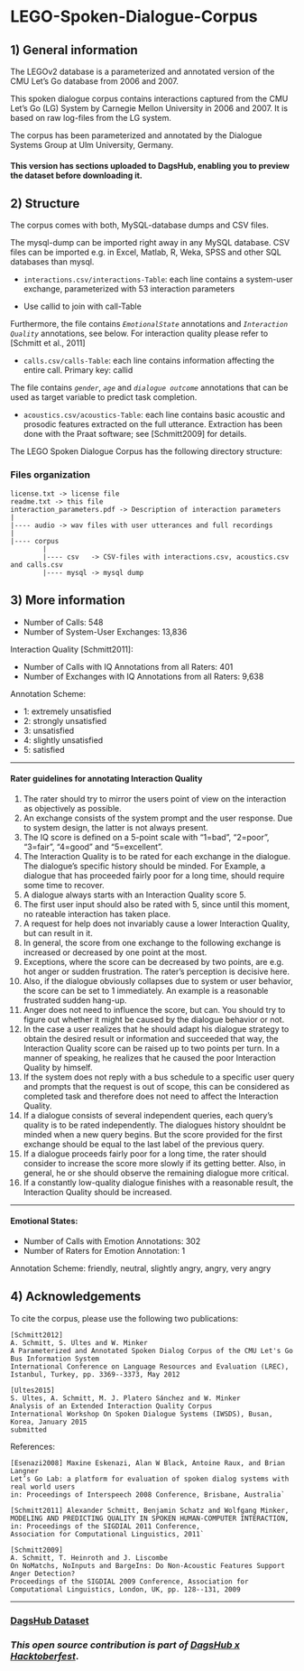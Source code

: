 # LEGO-Spoken-Dialogue-Corpus

## 1) General information

The LEGOv2 database is a parameterized and annotated version of the CMU Let’s Go database from 2006 and 2007.

This spoken dialogue corpus contains interactions captured from the CMU Let’s Go (LG) System by Carnegie Mellon University in 2006 and 2007. It is based on raw log-files from the LG system.

The corpus has been parameterized and annotated by the Dialogue Systems Group at Ulm University, Germany.

#### This version has sections uploaded to DagsHub, enabling you to preview the dataset before downloading it.

## 2) Structure

The corpus comes with both, MySQL-database dumps and CSV files.

The mysql-dump can be imported right away in any MySQL database.
CSV files can be imported e.g. in Excel, Matlab, R, Weka, SPSS and other SQL databases than mysql.

- `interactions.csv/interactions-Table`: each line contains a system-user exchange, parameterized with 53 interaction parameters

- Use callid to join with call-Table

Furthermore, the file contains *`EmotionalState`* annotations and *`Interaction Quality`* annotations, see below. For interaction quality please refer 
to [Schmitt et al., 2011]

- `calls.csv/calls-Table`: each line contains information affecting the entire call. Primary key: callid

The file contains *`gender`*, *`age`* and *`dialogue outcome`* annotations that can be used as target variable to predict task completion.

- `acoustics.csv/acoustics-Table`: each line contains basic acoustic and prosodic features extracted on the full utterance. Extraction has been 
done with the Praat software; see [Schmitt2009] for details.


The LEGO Spoken Dialogue Corpus has the following directory structure:

### Files organization

```
license.txt -> license file
readme.txt -> this file
interaction_parameters.pdf -> Description of interaction parameters 
|
|---- audio -> wav files with user utterances and full recordings
|
|---- corpus
		|
		|---- csv   -> CSV-files with interactions.csv, acoustics.csv and calls.csv
		|---- mysql -> mysql dump
 ```

## 3) More information

- Number of Calls: 548
- Number of System-User Exchanges: 13,836


Interaction Quality [Schmitt2011]:

- Number of Calls with IQ Annotations from all Raters: 	401
- Number of Exchanges with IQ Annotations from all Raters: 9,638

Annotation Scheme: 
- 1: extremely unsatisfied
- 2: strongly unsatisfied
- 3: unsatisfied 
- 4: slightly unsatisfied
- 5: satisfied

------------------------------------------------------------------------------------------------------------------------
#### Rater guidelines for annotating Interaction Quality

1. The rater should try to mirror the users point of view on the interaction as objectively as possible.
2. An exchange consists of the system prompt and the user response. Due to system design, the latter is not always present.
3. The IQ score is defined on a 5-point scale with “1=bad”, “2=poor”, “3=fair”, “4=good” and “5=excellent”.
4. The Interaction Quality is to be rated for each exchange in the dialogue. The dialogue’s specific history should be minded.
For Example, a dialogue that has proceeded fairly poor for a long time, should require some time to recover.
5. A dialogue always starts with an Interaction Quality score 5.
6. The first user input should also be rated with 5, since until this moment, no rateable interaction has taken place.
7. A request for help does not invariably cause a lower Interaction Quality, but can result in it.
8. In general, the score from one exchange to the following exchange is increased or decreased by one point at the most.
9. Exceptions, where the score can be decreased by two points, are e.g. hot anger or sudden frustration. The rater’s
perception is decisive here.
10. Also, if the dialogue obviously collapses due to system or user behavior, the score can be set to 1 immediately. An
example is a reasonable frustrated sudden hang-up.
11. Anger does not need to influence the score, but can. You should try to figure out whether it might be caused by the
dialogue behavior or not.
12. In the case a user realizes that he should adapt his dialogue strategy to obtain the desired result or information and
succeeded that way, the Interaction Quality score can be raised up to two points per turn. In a manner of speaking, he
realizes that he caused the poor Interaction Quality by himself.
13. If the system does not reply with a bus schedule to a specific user query and prompts that the request is out of scope, this
can be considered as completed task and therefore does not need to affect the Interaction Quality.
14. If a dialogue consists of several independent queries, each query’s quality is to be rated independently. The dialogues
history shouldnt be minded when a new query begins. But the score provided for the first exchange should be equal to
the last label of the previous query.
15. If a dialogue proceeds fairly poor for a long time, the rater should consider to increase the score more slowly if its getting
better. Also, in general, he or she should observe the remaining dialogue more critical.
16. If a constantly low-quality dialogue finishes with a reasonable result, the Interaction Quality should be increased.

------------------------------------------------------------------------------------------------------------------------
#### Emotional States:

- Number of Calls with Emotion Annotations: 				302
- Number of Raters for Emotion Annotation: 				1

Annotation Scheme: friendly, neutral, slightly angry, angry, very angry


## 4) Acknowledgements

To cite the corpus, please use the following two publications:

```
[Schmitt2012] 
A. Schmitt, S. Ultes and W. Minker
A Parameterized and Annotated Spoken Dialog Corpus of the CMU Let's Go Bus Information System
International Conference on Language Resources and Evaluation (LREC), Istanbul, Turkey, pp. 3369--3373, May 2012
```

```
[Ultes2015] 
S. Ultes, A. Schmitt, M. J. Platero Sánchez and W. Minker
Analysis of an Extended Interaction Quality Corpus
International Workshop On Spoken Dialogue Systems (IWSDS), Busan, Korea, January 2015
submitted
```

References:

```
[Esenazi2008] Maxine Eskenazi, Alan W Black, Antoine Raux, and Brian Langner
Let’s Go Lab: a platform for evaluation of spoken dialog systems with real world users
in: Proceedings of Interspeech 2008 Conference, Brisbane, Australia`
```

```
[Schmitt2011] Alexander Schmitt, Benjamin Schatz and Wolfgang Minker, 
MODELING AND PREDICTING QUALITY IN SPOKEN HUMAN-COMPUTER INTERACTION, 
in: Proceedings of the SIGDIAL 2011 Conference, 
Association for Computational Linguistics, 2011`
```

```
[Schmitt2009]
A. Schmitt, T. Heinroth and J. Liscombe
On NoMatchs, NoInputs and BargeIns: Do Non-Acoustic Features Support Anger Detection?
Proceedings of the SIGDIAL 2009 Conference, Association for Computational Linguistics, London, UK, pp. 128--131, 2009
```


------------------------------------------------------------------------------------------------------------------------


### [DagsHub Dataset](https://dagshub.com/arnavr.neo/LEGO-Spoken-Dialogue-Corpus)

### *This open source contribution is part of [DagsHub x Hacktoberfest](https://dagshub.com/blog/dagshub-x-hacktoberfest-2022/)*.
